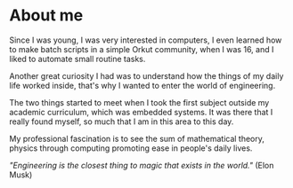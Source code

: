 # About me

Since I was young, I was very interested in computers, I even learned how to make batch scripts in a simple Orkut community, when I was 16, and I liked to automate small routine tasks.

Another great curiosity I had was to understand how the things of my daily life worked inside, that's why I wanted to enter the world of engineering.

The two things started to meet when I took the first subject outside my academic curriculum, which was embedded systems. It was there that I really found myself, so much that I am in this area to this day.

My professional fascination is to see the sum of mathematical theory, physics through computing promoting ease in people's daily lives.

*"Engineering is the closest thing to magic that exists in the world."* (Elon Musk)
